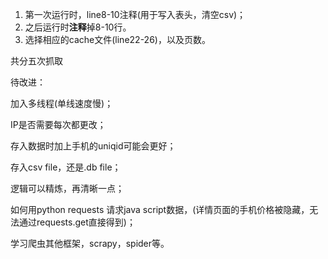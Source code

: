 1. 第一次运行时，line8-10注释(用于写入表头，清空csv)；
2. 之后运行时**注释**掉8-10行。
3. 选择相应的cache文件(line22-26)，以及页数。

共分五次抓取 



待改进：

加入多线程(单线速度慢)；

IP是否需要每次都更改；

存入数据时加上手机的uniqid可能会更好；

存入csv file，还是.db file；

逻辑可以精炼，再清晰一点；

如何用python requests 请求java script数据，(详情页面的手机价格被隐藏，无法通过requests.get直接得到)；

学习爬虫其他框架，scrapy，spider等。

